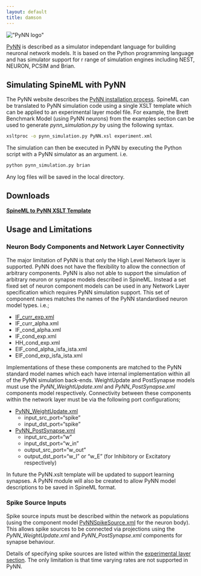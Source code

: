 ```yaml
---
layout: default
title: damson
---
```



!["PyNN logo"](http://neuralensemble.org/trac/PyNN/chrome/site/pynn_header.png)

[PyNN] is described as a simulator independant language for building neuronal network models. It is based on the Python programming language and has simulator support for r range of simulation engines including NEST, NEURON, PCSIM and Brian.

Simulating SpineML with PyNN
----------------------------

The PyNN website describes the [PyNN installation process]. SpineML can be translated to PyNN simulation code using a single XSLT template which can be applied to an experimental layer model file. For example, the Brett Benchmark Model (using PyNN neurons) from the examples section can be used to generate *pynn\_simulation.py* by using the following syntax.

``` bash
xsltproc -o pynn_simulation.py PyNN.xsl experiment.xml
```

The simulation can then be executed in PyNN by executing the Python script with a PyNN simulator as an argument. i.e.

``` bash
python pynn_simulation.py brian
```

Any log files will be saved in the local directory.

Downloads
---------

[**SpineML to PyNN XSLT Template**](http://bimpa.group.shef.ac.uk/SpineML/simulators/PyNN/PyNN.xsl)

Usage and Limitations
---------------------

### Neuron Body Components and Network Layer Connectivity

The major limitation of PyNN is that only the High Level Network layer is supported. PyNN does not have the flexibility to allow the connection of arbitrary components. PyNN is also not able to support the simulation of arbitrary neuron or synapse models described in SpineML. Instead a set fixed set of neuron component models can be used in any Network Layer specification which requires PyNN simulation support. This set of component names matches the names of the PyNN standardised neuron model types. i.e.;

-   [IF\_curr\_exp.xml]
-   IF\_curr\_alpha.xml
-   IF\_cond\_alpha.xml
-   IF\_cond\_exp.xml
-   HH\_cond\_exp.xml
-   EIF\_cond\_alpha\_isfa\_ista.xml
-   EIF\_cond\_exp\_isfa\_ista.xml

Implementations of these these components are matched to the PyNN standard model names which each have internal implementation within all of the PyNN simulation back-ends. WeightUpdate and PostSynapse models must use the *PyNN\_WeightUpdate.xml* and *PyNN\_PostSynapse.xml* components model respectively. Connectivity between these components within the network layer must be via the following port configurations;

-   [PyNN\_WeightUpdate.xml]
    -   input\_src\_port=“spike”
    -   input\_dst\_port=“spike”
-   [PyNN\_PostSynapse.xml]
    -   input\_src\_port=“w”
    -   input\_dst\_port=“w\_in”
    -   output\_src\_port=“w\_out”
    -   output\_dst\_port=“w\_I” or “w\_E” (for Inhibitory or Excitatory respectively)

In future the PyNN.xslt template will be updated to support learning synapses. A PyNN module will also be created to allow PyNN model descriptions to be saved in SpineML format.

### Spike Source Inputs

Spike source inputs must be described within the network as populations (using the component model [PyNNSpikeSource.xml] for the neuron body). This allows spike sources to be connected via projections using the *PyNN\_WeightUpdate.xml* and *PyNN\_PostSynapse.xml* components for synapse behaviour.

Details of specifying spike sources are listed within the [experimental layer section]. The only limitation is that time varying rates are not supported in PyNN.

  [PyNNSpikeSource.xml]: http://bimpa.group.shef.ac.uk/SpineML/models/component/PyNNSpikeSource.xml
  [experimental layer section]: ../spineml/experiment "wikilink"
  [PyNN]: http://neuralensemble.org/trac/PyNN
  [PyNN installation process]: http://neuralensemble.org/trac/PyNN/wiki/Installation
  [IF\_curr\_exp.xml]: http://bimpa.group.shef.ac.uk/SpineML/models/component/IF_curr_exp.xml
  [PyNN\_WeightUpdate.xml]: http://bimpa.group.shef.ac.uk/SpineML/models/component/PyNN_WeightUpdate.xml
  [PyNN\_PostSynapse.xml]: http://bimpa.group.shef.ac.uk/SpineML/models/component/PyNN_PostSynapse.xml
  
